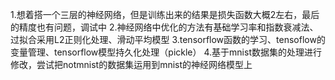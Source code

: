 1.想着搭一个三层的神经网络，但是训练出来的结果是损失函数大概2左右，最后的精度也有问题，调试中
2.神经网络中优化的方法有基础学习率和指数衰减法、过拟合采用L2正则化处理、滑动平均模型
3.tensorflow函数的学习、tensoflow的变量管理、tensorflow模型持久化处理（pickle）
4.基于mnist数据集的处理进行修改，尝试把notmnist的数据集运用到mnist的神经网络模型上

